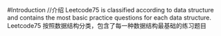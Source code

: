 #Introduction //介绍
Leetcode75 is classified according to data structure and contains the most basic practice questions for each data structure. Leetcode75 按照数据结构分类，包含了每一种数据结构最基础的练习题目
